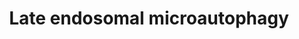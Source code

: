 ---
annotations:
- type: Pathway Ontology
  value: microautophagy pathway
authors:
- ReactomeTeam
- DeSl
description: Microautophagy (MI) is a non-selective autophagic pathway that involves
  internalisation of cytosolic cargo through invaginations of the lysosomal membrane.
  MI can be induced by nitrogen starvation and complements other related self-eating
  processes such as Macroautophagy (MA) and Chaperone Mediated Autophagy (CMA). MI
  can degrade cell organelles and bulk cytosolic proteins directly via the lysosome
  and late endosome. MI can also target substrates with KFERQ motifs with the help
  of HSPA8 (Li W W et al. 2012).  View original pathway at [http://www.reactome.org/PathwayBrowser/#DIAGRAM=9615710
  Reactome].
last-edited: 2021-01-25
organisms:
- Homo sapiens
redirect_from:
- /index.php/Pathway:WP4976
- /instance/WP4976
schema-jsonld:
- '@context': https://schema.org/
  '@id': https://wikipathways.github.io/pathways/WP4976.html
  '@type': Dataset
  creator:
    '@type': Organization
    name: WikiPathways
  description: Microautophagy (MI) is a non-selective autophagic pathway that involves
    internalisation of cytosolic cargo through invaginations of the lysosomal membrane.
    MI can be induced by nitrogen starvation and complements other related self-eating
    processes such as Macroautophagy (MA) and Chaperone Mediated Autophagy (CMA).
    MI can degrade cell organelles and bulk cytosolic proteins directly via the lysosome
    and late endosome. MI can also target substrates with KFERQ motifs with the help
    of HSPA8 (Li W W et al. 2012).  View original pathway at [http://www.reactome.org/PathwayBrowser/#DIAGRAM=9615710
    Reactome].
  keywords:
  - 'CHMP6 '
  - 'UBAP1 '
  - substrate
  - 'CHMP4C '
  - 'CHMP4B '
  - 'UBC(77-152) '
  - 'UBC(533-608) '
  - 'UBC(457-532) '
  - 'PolyUb-Misfolded cilia proteins '
  - 'UBC(381-456) '
  - 'UBB(153-228) '
  - PL:HSPA8:Autophagy
  - 'CHMP4A '
  - 'UBC(609-684) '
  - HSPA8 bound
  - 'Phosphorylated PLINs from lipid droplet surface '
  - HSPA8
  - 'UBC(153-228) '
  - 'VPS37A '
  - PL
  - 'misfolded CFTR '
  - 'RNASE1 '
  - ESCRT-III
  - 'HSPA8 '
  - 'UBB(1-76) '
  - 'TSG101 '
  - 'UBA52(1-76) '
  - Substrates for
  - chaperone mediated
  - 'PolyUb-Misfolded PARK7 '
  - autophagic
  - 'MVB12 '
  - 'CHMP2B '
  - 'HBB '
  - autophagy
  - 'Poly-vimentin '
  - 'HDAC6 '
  - 'VPS37C '
  - 'UBC(1-76) '
  - 'CHMP7 '
  - 'UBC(229-304) '
  - 'PL '
  - 'RPS27A(1-76) '
  - 'UBB(77-152) '
  - substrates
  - 'VPS37D '
  - 'UBC(305-380) '
  - 'CHMP2A '
  - ESCRT-I
  - 'CHMP3 '
  - 'VPS37B '
  - 'VPS28 '
  license: CC0
  name: Late endosomal microautophagy
seo: CreativeWork
title: Late endosomal microautophagy
wpid: WP4976
---